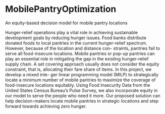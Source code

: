 # MobilePantryOptimization
An equity-based decision model for mobile pantry locations

Hunger-relief operations play a vital role in achieving sustainable development goals
by reducing hunger issues. Food banks distribute
donated foods to local pantries in the current hunger-relief spectrum. However, because of the location and distance con-
straints, pantries fail to serve all food-insecure locations. Mobile pantries or pop-up
pantries can play an essential role in mitigating the gap in the existing hunger-relief
supply chain. A set covering approach usually does not consider the equity constraint,
that is, allocating their fare share of items. In this project, we develop a mixed inte-
ger linear programming model (MILP) to strategically locate a minimum number of
mobile pantries to maximize the coverage of food-insecure locations equitably. Using
Food Insecurity Data from the United States Census Bureau’s Pulse Survey, we also
incorporate equity in our model to serve the people who need it more. Our proposed
solution can help decision-makers locate mobile pantries in strategic locations and step
forward towards achieving zero hunger.
